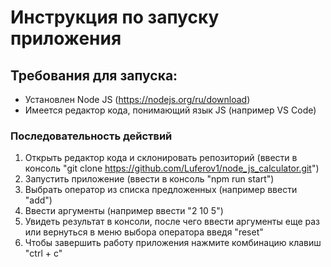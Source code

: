 # Инструкция по запуску приложения

## Требования для запуска:
- Установлен Node JS (https://nodejs.org/ru/download)
- Имеется редактор кода, понимающий язык JS (например VS Code)

### Последовательность действий

1) Открыть редактор кода и склонировать репозиторий (ввести в консоль "git clone https://github.com/Luferov1/node_js_calculator.git")
2) Запустить приложение (ввести в консоль "npm run start")
3) Выбрать оператор из списка предложенных (например ввести "add")
4) Ввести аргументы (например ввести "2 10 5")
5) Увидеть результат в консоли, после чего ввести аргументы еще раз или вернуться в меню выбора оператора введя "reset"
6) Чтобы завершить работу приложения нажмите комбинацию клавиш "ctrl + c"